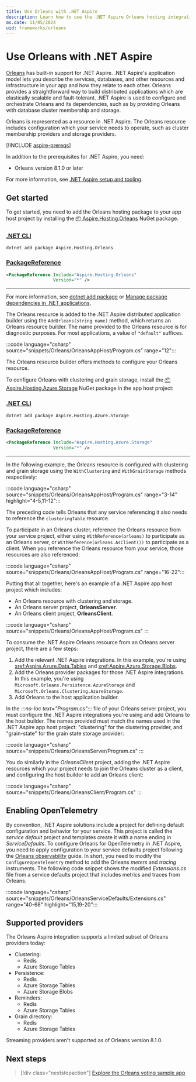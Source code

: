 ```yaml
---
title: Use Orleans with .NET Aspire
description: Learn how to use the .NET Aspire Orleans hosting integration, which can configure and orchestrate Orleans from a .NET Aspire app host project.
ms.date: 11/05/2024
uid: frameworks/orleans
---
```


# Use Orleans with .NET Aspire

[Orleans](https://github.com/dotnet/orleans) has built-in support for .NET Aspire. .NET Aspire's application model lets you describe the services, databases, and other resources and infrastructure in your app and how they relate to each other. Orleans provides a straightforward way to build distributed applications which are elastically scalable and fault-tolerant. .NET Aspire is used to configure and orchestrate Orleans and its dependencies, such as by providing Orleans with database cluster membership and storage.

Orleans is represented as a resource in .NET Aspire. The Orleans resource includes configuration which your service needs to operate, such as cluster membership providers and storage providers.

[!INCLUDE [aspire-prereqs](../includes/aspire-prereqs.md)]

In addition to the prerequisites for .NET Aspire, you need:

- Orleans version 8.1.0 or later

For more information, see [.NET Aspire setup and tooling](../fundamentals/setup-tooling.md).

## Get started

To get started, you need to add the Orleans hosting package to your app host project by installing the [📦 Aspire.Hosting.Orleans](https://www.nuget.org/packages/Aspire.Hosting.Orleans) NuGet package.

### [.NET CLI](#tab/dotnet-cli)

```dotnetcli
dotnet add package Aspire.Hosting.Orleans
```

### [PackageReference](#tab/package-reference)

```xml
<PackageReference Include="Aspire.Hosting.Orleans"
                  Version="*" />
```

---

For more information, see [dotnet add package](/dotnet/core/tools/dotnet-add-package) or [Manage package dependencies in .NET applications](/dotnet/core/tools/dependencies).

The Orleans resource is added to the .NET Aspire distributed application builder using the `AddOrleans(string name)` method, which returns an Orleans resource builder. The name provided to the Orleans resource is for diagnostic purposes. For most applications, a value of `"default"` suffices.

:::code language="csharp" source="snippets/Orleans/OrleansAppHost/Program.cs" range="12":::

The Orleans resource builder offers methods to configure your Orleans resource.

To configure Orleans with clustering and grain storage, install the [📦 Aspire.Hosting.Azure.Storage](https://www.nuget.org/packages/Aspire.Hosting.Azure.Storage) NuGet package in the app host project:

### [.NET CLI](#tab/dotnet-cli)

```dotnetcli
dotnet add package Aspire.Hosting.Azure.Storage
```

### [PackageReference](#tab/package-reference)

```xml
<PackageReference Include="Aspire.Hosting.Azure.Storage"
                  Version="*" />
```

---

In the following example, the Orleans resource is configured with clustering and grain storage using the `WithClustering` and `WithGrainStorage` methods respectively:

:::code language="csharp" source="snippets/Orleans/OrleansAppHost/Program.cs" range="3-14" highlight="4-5,11-12":::

The preceding code tells Orleans that any service referencing it also needs to reference the `clusteringTable` resource.

To participate in an Orleans cluster, reference the Orleans resource from your service project, either using `WithReference(orleans)` to participate as an Orleans server, or `WithReference(orleans.AsClient())` to participate as a client. When you reference the Orleans resource from your service, those resources are also referenced:

:::code language="csharp" source="snippets/Orleans/OrleansAppHost/Program.cs" range="16-22":::

Putting that all together, here's an example of a .NET Aspire app host project which includes:

- An Orleans resource with clustering and storage.
- An Orleans server project, **OrleansServer**.
- An Orleans client project, **OrleansClient**.

:::code language="csharp" source="snippets/Orleans/OrleansAppHost/Program.cs" :::

To consume the .NET Aspire Orleans resource from an Orleans server project, there are a few steps:

1. Add the relevant .NET Aspire integrations. In this example, you're using <xref:Aspire.Azure.Data.Tables> and <xref:Aspire.Azure.Storage.Blobs>.
1. Add the Orleans provider packages for those .NET Aspire integrations. In this example, you're using `Microsoft.Orleans.Persistence.AzureStorage` and `Microsoft.Orleans.Clustering.AzureStorage`.
1. Add Orleans to the host application builder.

In the _:::no-loc text="Program.cs":::_ file of your Orleans server project, you must configure the .NET Aspire integrations you're using and add Orleans to the host builder. The names provided must match the names used in the .NET Aspire app host project: "clustering" for the clustering provider, and "grain-state" for the grain state storage provider:

:::code language="csharp" source="snippets/Orleans/OrleansServer/Program.cs" :::

You do similarly in the _OrleansClient_ project, adding the .NET Aspire resources which your project needs to join the Orleans cluster as a client, and configuring the host builder to add an Orleans client:

:::code language="csharp" source="snippets/Orleans/OrleansClient/Program.cs" :::

## Enabling OpenTelemetry

By convention, .NET Aspire solutions include a project for defining default configuration and behavior for your service. This project is called the _service default_ project and templates create it with a name ending in _ServiceDefaults_. To configure Orleans for OpenTelemetry in .NET Aspire, you need to apply configuration to your service defaults project following the [Orleans observability](/dotnet/orleans/host/monitoring/) guide. In short, you need to modify the `ConfigureOpenTelemetry` method to add the Orleans _meters_ and _tracing_ instruments. The following code snippet shows the modified _Extensions.cs_ file from a service defaults project that includes metrics and traces from Orleans.

:::code language="csharp" source="snippets/Orleans/OrleansServiceDefaults/Extensions.cs" range="40-68" highlight="15,19-20":::

## Supported providers

The Orleans Aspire integration supports a limited subset of Orleans providers today:

- Clustering:
  - Redis
  - Azure Storage Tables
- Persistence:
  - Redis
  - Azure Storage Tables
  - Azure Storage Blobs
- Reminders:
  - Redis
  - Azure Storage Tables
- Grain directory:
  - Redis
  - Azure Storage Tables

Streaming providers aren't supported as of Orleans version 8.1.0.

## Next steps

> [!div class="nextstepaction"]
> [Explore the Orleans voting sample app](/samples/dotnet/aspire-samples/orleans-voting-sample-app-on-aspire/)
